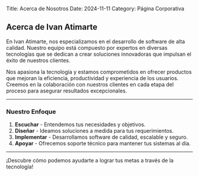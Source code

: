 Title: Acerca de Nosotros
Date: 2024-11-11
Category: Página Corporativa

## Acerca de Ivan Atimarte

En Ivan Atimarte, nos especializamos en el desarrollo de software de alta calidad. Nuestro equipo está compuesto por expertos en diversas tecnologías que se dedican a crear soluciones innovadoras que impulsan el éxito de nuestros clientes.

Nos apasiona la tecnología y estamos comprometidos en ofrecer productos que mejoran la eficiencia, productividad y experiencia de los usuarios. Creemos en la colaboración con nuestros clientes en cada etapa del proceso para asegurar resultados excepcionales.

---

### Nuestro Enfoque

1. **Escuchar** - Entendemos tus necesidades y objetivos.
2. **Diseñar** - Ideamos soluciones a medida para tus requerimientos.
3. **Implementar** - Desarrollamos software de calidad, escalable y seguro.
4. **Apoyar** - Ofrecemos soporte técnico para mantener tus sistemas al día.

---

¡Descubre cómo podemos ayudarte a lograr tus metas a través de la tecnología!
